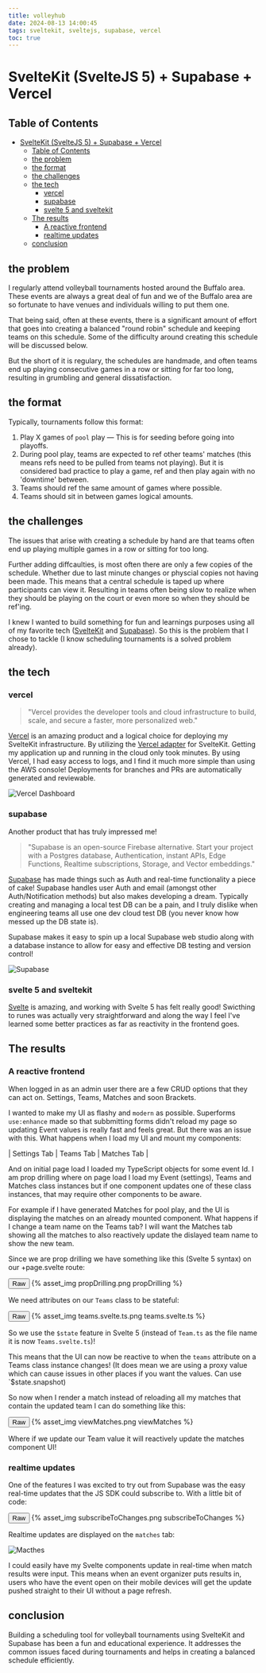 ```yaml
---
title: volleyhub
date: 2024-08-13 14:00:45
tags: sveltekit, sveltejs, supabase, vercel
toc: true
---
```


# SvelteKit (SvelteJS 5) + Supabase + Vercel

## Table of Contents
- [SvelteKit (SvelteJS 5) + Supabase + Vercel](#sveltekit-sveltejs-5--supabase--vercel)
  - [Table of Contents](#table-of-contents)
  - [the problem](#the-problem)
  - [the format](#the-format)
  - [the challenges](#the-challenges)
  - [the tech](#the-tech)
    - [vercel](#vercel)
    - [supabase](#supabase)
    - [svelte 5 and sveltekit](#svelte-5-and-sveltekit)
  - [The results](#the-results)
    - [A reactive frontend](#a-reactive-frontend)
    - [realtime updates](#realtime-updates)
  - [conclusion](#conclusion)

## the problem

I regularly attend volleyball tournaments hosted around the Buffalo area. These events are always a great deal of fun and we of the Buffalo area are so fortunate to have venues and individuals willing to put them one.

That being said, often at these events, there is a significant amount of effort that goes into creating a balanced "round robin" schedule and keeping teams on this schedule. Some of the difficulty around creating this schedule will be discussed below.

But the short of it is regulary, the schedules are handmade, and often teams end up playing consecutive games in a row or sitting for far too long, resulting in grumbling and general dissatisfaction.

## the format

Typically, tournaments follow this format:

1. Play X games of `pool` play — This is for seeding before going into playoffs.
2. During pool play, teams are expected to ref other teams' matches (this means refs need to be pulled from teams not playing). But it is considered bad practice to play a game, ref and then play again with no 'downtime' between.
3. Teams should ref the same amount of games where possible.
4. Teams should sit in between games logical amounts.

## the challenges

The issues that arise with creating a schedule by hand are that teams often end up playing multiple games in a row or sitting for too long.

Further adding diffcaulties, is most often there are only a few copies of the schedule. Whether due to last minute changes or physcial copies not having been made. This means that a central schedule is taped up where participants can view it. Resulting in teams often being slow to realize when they should be playing on the court or even more so when they should be ref'ing.

I knew I wanted to build something for fun and learnings purposes using all of my favorite tech ([SvelteKit](https://kit.svelte.dev/) and [Supabase](https://supabase.com/)). So this is the problem that I chose to tackle (I know scheduling tournaments is a solved problem already).

## the tech

### vercel

> "Vercel provides the developer tools and cloud infrastructure to build, scale, and secure a faster, more personalized web."

[Vercel](https://vercel.com/) is an amazing product and a logical choice for deploying my SvelteKit infrastructure. By utilizing the [Vercel adapter](https://kit.svelte.dev/docs/adapter-vercel) for SvelteKit. Getting my application up and running in the cloud only took minutes. By using Vercel, I had easy access to logs, and I find it much more simple than using the AWS console! Deployments for branches and PRs are automatically generated and reviewable.

![Vercel Dashboard](/images/volleyhub/vercel.png)

### supabase

Another product that has truly impressed me!

> "Supabase is an open-source Firebase alternative. Start your project with a Postgres database, Authentication, instant APIs, Edge Functions, Realtime subscriptions, Storage, and Vector embeddings."

[Supabase](https://supabase.com/) has made things such as Auth and real-time functionality a piece of cake! Supabase handles user Auth and email (amongst other Auth/Notification methods) but also makes developing a dream. Typically creating and managing a local test DB can be a pain, and I truly dislike when engineering teams all use one dev cloud test DB (you never know how messed up the DB state is).

Supabase makes it easy to spin up a local Supabase web studio along with a database instance to allow for easy and effective DB testing and version control!

![Supabase](/images/volleyhub/supabase.png)

### svelte 5 and sveltekit

[Svelte](https://svelte.dev/) is amazing, and working with Svelte 5 has felt really good! Swicthing to runes was actually very straightforward and along the way I feel I've learned some better practices as far as reactivity in the frontend goes.

## The results

### A reactive frontend

When logged in as an admin user there are a few CRUD options that they can act on. Settings, Teams, Matches and soon Brackets.

I wanted to make my UI as flashy and `modern` as possible. Superforms `use:enhance` made so that subbmitting forms didn't reload my page so updating Event values is really fast and feels great. But there was an issue with this. What happens when I load my UI and mount my components:

| Settings Tab | Teams Tab | Matches Tab |

And on initial page load I loaded my TypeScript objects for some event Id. I am prop drilling where on page load I load my Event (settings), Teams and Matches class instances but if one component updates one of these class instances, that may require other components to be aware.

For example if I have generated Matches for pool play, and the UI is displaying the matches on an already mounted component. What happens if I change a team name on the Teams tab? I will want the Matches tab showing all the matches to also reactively update the dislayed team name to show the new team.

Since we are prop drilling we have something like this (Svelte 5 syntax) on our +page.svelte route:

<div class="code-class">
  <button class="code-toggle">Raw</button>
  {% asset_img propDrilling.png propDrilling %}
  <p class="code-snippet"></p>
</div>

We need attributes on our `Teams` class to be stateful:

<div class="code-class">
  <button class="code-toggle">Raw</button>
  {% asset_img teams.svelte.ts.png teams.svelte.ts %}
  <p class="code-snippet"></p>
</div>

So we use the `$state` feature in Svelte 5 (instead of `Team.ts` as the file name it is now `Teams.svelte.ts`)!

This means that the UI can now be reactive to when the `teams` attribute on a Teams class instance changes! (It does mean we are using a proxy value which can cause issues in other places if you want the values. Can use `$state.snapshot)

So now when I render a match instead of reloading all my matches that contain the updated team I can do something like this:

<div class="code-class">
  <button class="code-toggle">Raw</button>
  {% asset_img viewMatches.png viewMatches %}
  <p class="code-snippet"></p>
</div>

Where if we update our Team value it will reactively update the matches component UI!

### realtime updates

One of the features I was excited to try out from Supabase was the easy real-time updates that the JS SDK could subscribe to. With a little bit of code:

<div class="code-class">
  <button class="code-toggle">Raw</button>
  {% asset_img subscribeToChanges.png subscribeToChanges %}
  <p class="code-snippet"></p>
</div>

Realtime updates are displayed on the `matches` tab:

![Macthes](/images/volleyhub/matches.png)


I could easily have my Svelte components update in real-time when match results were input. This means when an event organizer puts results in, users who have the event open on their mobile devices will get the update pushed straight to their UI without a page refresh.

## conclusion

Building a scheduling tool for volleyball tournaments using SvelteKit and Supabase has been a fun and educational experience. It addresses the common issues faced during tournaments and helps in creating a balanced schedule efficiently.
